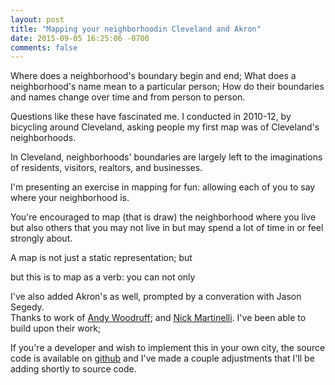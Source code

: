 ```yaml
---
layout: post
title: "Mapping your neighborhoodin Cleveland and Akron" 
date: 2015-09-05 16:25:06 -0700
comments: false
---
```


Where does a neighborhood's boundary begin and end; What does a neighborhood's name mean to a particular person; How do their boundaries and names change over time and from person to person. 

Questions like these have fascinated me. 
I conducted in 2010-12, by bicycling around Cleveland, asking people 
my first map was of Cleveland's neighborhoods. 

In Cleveland, neighborhoods' boundaries are largely left to the imaginations of residents, visitors, realtors, and businesses. 

I'm presenting an exercise in mapping for fun: allowing each of you to say where your neighborhood is. 


You're encouraged to map (that is draw) the neighborhood where you live but also others that you may not live in but may spend a lot of time in or feel strongly about. 

A map is not just a static representation; but 

but this is to map as a verb: you can not only 


I've also added Akron's as well, prompted by a converation with Jason Segedy.  
Thanks to work of [Andy Woodruff](http://bostonography.com/2015/map-your-neighborhood-again/); and [Nick Martinelli](http://pnwmaps.com/neighborhoods/). I've been able to build upon their work; 


If you're a developer and wish to implement this in your own city, the source code is available on [github](https://github.com/enam/neighborhoods/) and I've made a couple adjustments that I'll be adding shortly to source code.
